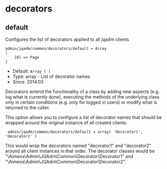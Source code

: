 
# decorators
## default

Configures the list of decorators applied to all jqadm clients

```
admin/jqadm/common/decorators/default = Array
(
    [0] => Page
)
```

* Default: `Array
(
)
`
* Type: array - List of decorator names
* Since: 2014.03

Decorators extend the functionality of a class by adding new aspects
(e.g. log what is currently done), executing the methods of the underlying
class only in certain conditions (e.g. only for logged in users) or
modify what is returned to the caller.

This option allows you to configure a list of decorator names that should
be wrapped around the original instance of all created clients:

```
 admin/jqadm/common/decorators/default = array( 'decorator1', 'decorator2' )
```

This would wrap the decorators named "decorator1" and "decorator2" around
all client instances in that order. The decorator classes would be
"\Aimeos\Admin\JQAdm\Common\Decorator\Decorator1" and
"\Aimeos\Admin\JQAdm\Common\Decorator\Decorator2".
